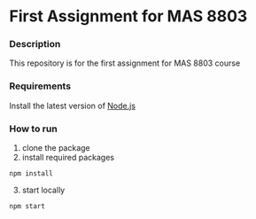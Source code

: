 # First Assignment for MAS 8803

### Description
This repository is for the first assignment for MAS 8803 course

### Requirements
Install the latest version of [Node.js](https://nodejs.org/en/download/)

### How to run
1. clone the package
2. install required packages
```
npm install
```

3. start locally
```
npm start
```
